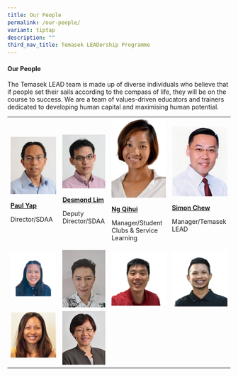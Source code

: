```yaml
---
title: Our People
permalink: /our-people/
variant: tiptap
description: ""
third_nav_title: Temasek LEADership Programme
---
```

<h4><strong>Our People</strong></h4>
<p>The Temasek LEAD team is made up of diverse individuals who believe that
if people set their sails according to the compass of life, they will be
on the course to success. We are a team of values-driven educators and
trainers dedicated to developing human capital and maximising human potential.</p>
<table style="minWidth: 100px">
<colgroup>
<col>
<col>
<col>
<col>
</colgroup>
<tbody>
<tr>
<td rowspan="1" colspan="1">
<div class="isomer-image-wrapper">
<img style="width: 100%" height="auto" width="100%" alt="" src="/images/Events/Temasek LEAD/Paul_Yap.jpg">
</div>
<p><strong><a href="mailto:Paul_YAP@TP.EDU.SG" rel="noopener noreferrer nofollow" target="_blank">Paul Yap</a></strong>
</p>
<p>Director/SDAA</p>
<p></p>
</td>
<td rowspan="1" colspan="1">
<div class="isomer-image-wrapper">
<img style="width: 100%" height="auto" width="100%" alt="" src="/images/Events/Temasek LEAD/Desmond_Lim.png">
</div>
<p><strong><a href="mailto:Desmond_CK_LIM@TP.EDU.SG" rel="noopener noreferrer nofollow" target="_blank">Desmond Lim</a></strong>
</p>
<p>Deputy Director/SDAA</p>
</td>
<td rowspan="1" colspan="1">
<div class="isomer-image-wrapper">
<img style="width: 100%" height="auto" width="100%" alt="" src="/images/Events/Temasek LEAD/Ng_Qihui.png">
</div>
<p><strong><a href="mailto:NG_Qihui@TP.EDU.SG" rel="noopener noreferrer nofollow" target="_blank">Ng Qihui</a></strong>
</p>
<p>Manager/Student Clubs &amp; Service Learning</p>
</td>
<td rowspan="1" colspan="1">
<div class="isomer-image-wrapper">
<img style="width: 100%" height="auto" width="100%" alt="" src="/images/Events/Temasek LEAD/Simon_Chew.png">
</div>
<p><strong><a href="mailto:Simon_CHEW@TP.EDU.SG" rel="noopener noreferrer nofollow" target="_blank">Simon Chew</a></strong>
</p>
<p>Manager/Temasek LEAD</p>
</td>
</tr>
<tr>
<td rowspan="1" colspan="1">
<div class="isomer-image-wrapper">
<img style="width: 100%" height="auto" width="100%" alt="" src="/images/Events/Temasek LEAD/Zara_Choo.jpg">
</div>
<p></p>
<p></p>
</td>
<td rowspan="1" colspan="1">
<div class="isomer-image-wrapper">
<img style="width: 100%" height="auto" width="100%" alt="" src="/images/Events/Temasek LEAD/Heinz_Loy.jpg">
</div>
</td>
<td rowspan="1" colspan="1">
<div class="isomer-image-wrapper">
<img style="width: 100%" height="auto" width="100%" alt="" src="/images/Events/Temasek LEAD/Terence_Lin_1.png">
</div>
</td>
<td rowspan="1" colspan="1">
<div class="isomer-image-wrapper">
<img style="width: 100%" height="auto" width="100%" alt="" src="/images/Events/Temasek LEAD/Farhan_Kamis.png">
</div>
</td>
</tr>
<tr>
<td rowspan="1" colspan="1">
<div class="isomer-image-wrapper">
<img style="width: 100%" height="auto" width="100%" alt="" src="/images/Events/Temasek LEAD/Wong_Si_Y.jpg">
</div>
<p></p>
<p></p>
</td>
<td rowspan="1" colspan="1">
<div class="isomer-image-wrapper">
<img style="width: 100%" height="auto" width="100%" alt="" src="/images/Events/Temasek LEAD/Choy_Wai_Fann.png">
</div>
</td>
<td rowspan="1" colspan="1">
<p></p>
</td>
<td rowspan="1" colspan="1">
<p></p>
</td>
</tr>
</tbody>
</table>
<p></p>